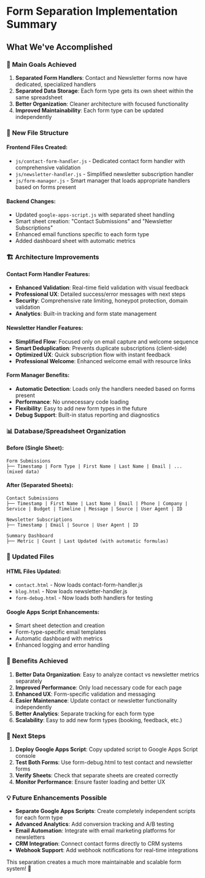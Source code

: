 # Form Separation Implementation Summary

## What We've Accomplished

### 🎯 **Main Goals Achieved**
1. **Separated Form Handlers**: Contact and Newsletter forms now have dedicated, specialized handlers
2. **Separated Data Storage**: Each form type gets its own sheet within the same spreadsheet
3. **Better Organization**: Cleaner architecture with focused functionality
4. **Improved Maintainability**: Each form type can be updated independently

### 📁 **New File Structure**

#### Frontend Files Created:
- `js/contact-form-handler.js` - Dedicated contact form handler with comprehensive validation
- `js/newsletter-handler.js` - Simplified newsletter subscription handler  
- `js/form-manager.js` - Smart manager that loads appropriate handlers based on forms present

#### Backend Changes:
- Updated `google-apps-script.js` with separated sheet handling
- Smart sheet creation: "Contact Submissions" and "Newsletter Subscriptions"
- Enhanced email functions specific to each form type
- Added dashboard sheet with automatic metrics

### 🏗️ **Architecture Improvements**

#### Contact Form Handler Features:
- **Enhanced Validation**: Real-time field validation with visual feedback
- **Professional UX**: Detailed success/error messages with next steps
- **Security**: Comprehensive rate limiting, honeypot protection, domain validation
- **Analytics**: Built-in tracking and form state management

#### Newsletter Handler Features:
- **Simplified Flow**: Focused only on email capture and welcome sequence
- **Smart Deduplication**: Prevents duplicate subscriptions (client-side)
- **Optimized UX**: Quick subscription flow with instant feedback
- **Professional Welcome**: Enhanced welcome email with resource links

#### Form Manager Benefits:
- **Automatic Detection**: Loads only the handlers needed based on forms present
- **Performance**: No unnecessary code loading
- **Flexibility**: Easy to add new form types in the future
- **Debug Support**: Built-in status reporting and diagnostics

### 📊 **Database/Spreadsheet Organization**

#### Before (Single Sheet):
```
Form Submissions
├── Timestamp | Form Type | First Name | Last Name | Email | ... (mixed data)
```

#### After (Separated Sheets):
```
Contact Submissions
├── Timestamp | First Name | Last Name | Email | Phone | Company | Service | Budget | Timeline | Message | Source | User Agent | ID

Newsletter Subscriptions  
├── Timestamp | Email | Source | User Agent | ID

Summary Dashboard
├── Metric | Count | Last Updated (with automatic formulas)
```

### 🔧 **Updated Files**

#### HTML Files Updated:
- `contact.html` - Now loads contact-form-handler.js
- `blog.html` - Now loads newsletter-handler.js  
- `form-debug.html` - Now loads both handlers for testing

#### Google Apps Script Enhancements:
- Smart sheet detection and creation
- Form-type-specific email templates
- Automatic dashboard with metrics
- Enhanced logging and error handling

### 🎉 **Benefits Achieved**

1. **Better Data Organization**: Easy to analyze contact vs newsletter metrics separately
2. **Improved Performance**: Only load necessary code for each page
3. **Enhanced UX**: Form-specific validation and messaging
4. **Easier Maintenance**: Update contact or newsletter functionality independently
5. **Better Analytics**: Separate tracking for each form type
6. **Scalability**: Easy to add new form types (booking, feedback, etc.)

### 🚀 **Next Steps**

1. **Deploy Google Apps Script**: Copy updated script to Google Apps Script console
2. **Test Both Forms**: Use form-debug.html to test contact and newsletter forms
3. **Verify Sheets**: Check that separate sheets are created correctly
4. **Monitor Performance**: Ensure faster loading and better UX

### 💡 **Future Enhancements Possible**

- **Separate Google Apps Scripts**: Create completely independent scripts for each form type
- **Advanced Analytics**: Add conversion tracking and A/B testing
- **Email Automation**: Integrate with email marketing platforms for newsletters
- **CRM Integration**: Connect contact forms directly to CRM systems
- **Webhook Support**: Add webhook notifications for real-time integrations

This separation creates a much more maintainable and scalable form system! 🎉
